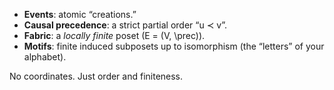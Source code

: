 * **Events**: atomic “creations.”
* **Causal precedence**: a strict partial order “u ≺ v”.
* **Fabric**: a *locally finite* poset (E = (V, \prec)).
* **Motifs**: finite induced subposets up to isomorphism (the “letters” of your alphabet).

No coordinates. Just order and finiteness.